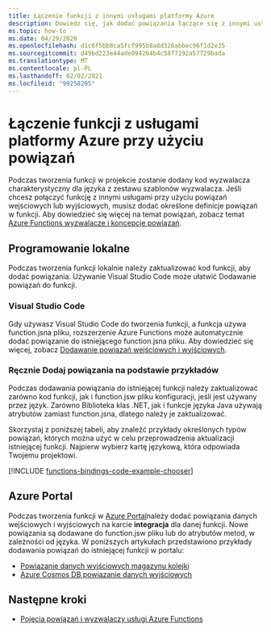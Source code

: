 ```yaml
---
title: Łączenie funkcji z innymi usługami platformy Azure
description: Dowiedz się, jak dodać powiązania łączące się z innymi usługami platformy Azure z istniejącą funkcją w projekcie Azure Functions.
ms.topic: how-to
ms.date: 04/29/2020
ms.openlocfilehash: d1c6f5bb8ca5fcf995b8a8d326abbec96f1d2e35
ms.sourcegitcommit: d49bd223e44ade094264b4c58f7192a57729bada
ms.translationtype: MT
ms.contentlocale: pl-PL
ms.lasthandoff: 02/02/2021
ms.locfileid: "99258205"
---
```

# <a name="connect-functions-to-azure-services-using-bindings"></a>Łączenie funkcji z usługami platformy Azure przy użyciu powiązań

Podczas tworzenia funkcji w projekcie zostanie dodany kod wyzwalacza charakterystyczny dla języka z zestawu szablonów wyzwalacza. Jeśli chcesz połączyć funkcję z innymi usługami przy użyciu powiązań wejściowych lub wyjściowych, musisz dodać określone definicje powiązań w funkcji. Aby dowiedzieć się więcej na temat powiązań, zobacz temat [Azure Functions wyzwalacze i koncepcje powiązań](functions-triggers-bindings.md).

## <a name="local-development"></a>Programowanie lokalne       

Podczas tworzenia funkcji lokalnie należy zaktualizować kod funkcji, aby dodać powiązania. Używanie Visual Studio Code może ułatwić Dodawanie powiązań do funkcji.  

### <a name="visual-studio-code"></a>Visual Studio Code

Gdy używasz Visual Studio Code do tworzenia funkcji, a funkcja używa function.jsna pliku, rozszerzenie Azure Functions może automatycznie dodać powiązanie do istniejącego function.jsna pliku. Aby dowiedzieć się więcej, zobacz [Dodawanie powiązań wejściowych i wyjściowych](functions-develop-vs-code.md#add-input-and-output-bindings).   

### <a name="manually-add-bindings-based-on-examples"></a>Ręcznie Dodaj powiązania na podstawie przykładów

Podczas dodawania powiązania do istniejącej funkcji należy zaktualizować zarówno kod funkcji, jak i function.jsw pliku konfiguracji, jeśli jest używany przez język. Zarówno Biblioteka klas .NET, jak i funkcje języka Java używają atrybutów zamiast function.jsna, dlatego należy je zaktualizować.

Skorzystaj z poniższej tabeli, aby znaleźć przykłady określonych typów powiązań, których można użyć w celu przeprowadzenia aktualizacji istniejącej funkcji. Najpierw wybierz kartę językową, która odpowiada Twojemu projektowi. 

[!INCLUDE [functions-bindings-code-example-chooser](../../includes/functions-bindings-code-example-chooser.md)]

## <a name="azure-portal"></a>Azure Portal

Podczas tworzenia funkcji w [Azure Portal](https://portal.azure.com)należy dodać powiązania danych wejściowych i wyjściowych na karcie **integracja** dla danej funkcji. Nowe powiązania są dodawane do function.jsw pliku lub do atrybutów metod, w zależności od języka. W poniższych artykułach przedstawiono przykłady dodawania powiązań do istniejącej funkcji w portalu:

+ [Powiązanie danych wyjściowych magazynu kolejki](functions-integrate-storage-queue-output-binding.md)
+ [Azure Cosmos DB powiązanie danych wyjściowych](functions-integrate-store-unstructured-data-cosmosdb.md)

## <a name="next-steps"></a>Następne kroki

+ [Pojęcia powiązań i wyzwalaczy usługi Azure Functions](functions-triggers-bindings.md)
